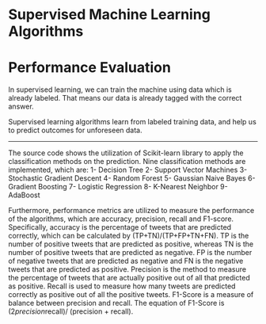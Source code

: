 # Supervised Machine Learning Algorithms
# Performance Evaluation

In supervised learning, we can train the machine using data which is already labeled. That means our data is already tagged with the correct answer.

Supervised learning algorithms learn from labeled training data, and help us to predict outcomes for unforeseen data.


-----------------------------------------------------------------------------------------


The source code shows the utilization of Scikit-learn library to apply the classification methods on the prediction. Nine classification methods are implemented, which are: 
1-	Decision Tree 
2-	Support Vector Machines
3-	Stochastic Gradient Descent
4-	Random Forest
5-	Gaussian Naive Bayes
6-	Gradient Boosting
7-	Logistic Regression
8-	K-Nearest Neighbor
9-	AdaBoost

Furthermore, performance metrics are utilized to measure the performance of the algorithms, which are accuracy, precision, recall and F1-score. Specifically, accuracy is the percentage of tweets that are predicted correctly, which can be calculated by (TP+TN)/(TP+FP+TN+FN). TP is the number of positive tweets that are predicted as positive, whereas TN is the number of positive tweets that are predicted as negative. FP is the number of negative tweets that are predicted as negative and FN is the negative tweets that are predicted as positive. Precision is the method to measure the percentage of tweets that are actually positive out of all that predicted as positive. Recall is used to measure how many tweets are predicted correctly as positive out of all the positive tweets. F1-Score is a measure of balance between precision and recall. The equation of F1-Score is (2*precision*recall)/ (precision + recall).



